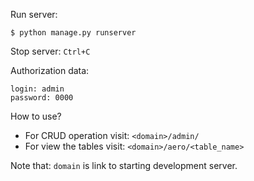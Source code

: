 Run server:
```
$ python manage.py runserver
```
Stop server: ```Ctrl+C```

Authorization data:
```
login: admin
password: 0000
```
How to use?
* For CRUD operation visit: ```<domain>/admin/```
* For view the tables visit: ```<domain>/aero/<table_name>```

Note that: `domain` is link to starting development server.
